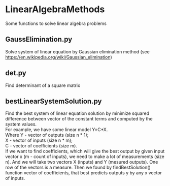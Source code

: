 # LinearAlgebraMethods
Some functions to solve linear algebra problems

## GaussElimination.py
Solve system of linear equation by Gaussian elimination method (see https://en.wikipedia.org/wiki/Gaussian_elimination) 

## det.py
Find determinant of a square matrix

## bestLinearSystemSolution.py
Find the best system of linear equation solution by minimize squared difference between vector of the constant terms and computed by the system values.  
For example, we have some linear model Y=C*X.  
Where Y - vector of outputs (size n * 1);  
  X - vector of inputs (size n * m);  
  C - vector of coefficients (size m).  
If we want to find coefficients, which will give the best output by given input vector x (m - count of inputs), we need to make a lot of measurements (size n). And we will take two vectors X (inputs) and Y (mesured outputs). One row of the vectors is a measure. Then we found by findBestSolution() function vector of coefficients, that best predicts outputs y by any x vector of inputs.  
